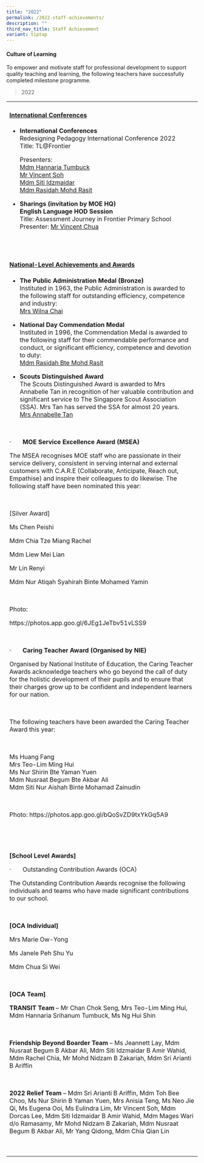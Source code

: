 ```yaml
---
title: "2022"
permalink: /2022-staff-achievements/
description: ""
third_nav_title: Staff Achievement
variant: tiptap
---
```

<h4><strong>Culture of Learning</strong></h4>
<p>To empower and motivate staff for professional development to support
quality teaching and learning, the following teachers have successfully
completed milestone programme.</p>
<p></p>
<blockquote>
<p>2022</p>
</blockquote>
<p></p>
<table style="minWidth: 25px">
<colgroup>
<col>
</colgroup>
<tbody>
<tr>
<td rowspan="1" colspan="1">
<h4><strong><u>International Conferences</u></strong></h4>
<ul data-tight="true" class="tight">
<li>
<p><strong>International Conferences</strong>
<br>Redesigning Pedagogy International Conference 2022
<br>Title: TL@Frontier</p>
<p>Presenters:
<br><u>Mdm Hannaria Tumbuck<br>Mr Vincent Soh<br>Mdm Siti Idzmaidar<br>Mdm Rasidah Mohd Rasit</u>
</p>
</li>
</ul>
<p></p>
<ul data-tight="true" class="tight">
<li>
<p><strong>Sharings (invitation by MOE HQ)</strong>
<br><strong>English Language HOD Session</strong>
<br>Title: Assessment Journey in Frontier Primary School
<br>Presenter: <u>Mr Vincent Chua</u>
</p>
</li>
</ul>
<p>&nbsp;</p>
</td>
</tr>
<tr>
<td rowspan="1" colspan="1">
<p></p>
<h4><strong><u>National-Level Achievements and Awards</u></strong></h4>
<ul data-tight="true" class="tight">
<li>
<p><strong>The Public Administration Medal (Bronze)</strong>
<br>Instituted in 1963, the Public Administration is awarded to the following
staff for outstanding efficiency, competence and industry:
<br><u>Mrs Wilna Chai</u>
</p>
</li>
</ul>
<p></p>
<ul data-tight="true" class="tight">
<li>
<p><strong>National Day Commendation Medal</strong>
<br>Instituted in 1996, the Commendation Medal is awarded to the following
staff for their commendable performance and conduct, or significant efficiency,
competence and devotion to duty:
<br><u>Mdm Rasidah Bte Mohd Rasit</u>
</p>
</li>
</ul>
<p></p>
<ul data-tight="true" class="tight">
<li>
<p><strong>Scouts Distinguished&nbsp;Award</strong>
<br>The Scouts Distinguished Award is awarded to Mrs Annabelle Tan in recognition
of her valuable contribution and significant service to The Singapore Scout
Association (SSA). Mrs Tan has served the SSA for almost 20 years.
<br><u>Mrs Annabelle Tan</u>
</p>
</li>
</ul>
<p></p>
<p><strong>&nbsp;</strong>
</p>
<p>·&nbsp;&nbsp;&nbsp;&nbsp;&nbsp;&nbsp; <strong>MOE Service Excellence Award (MSEA)</strong>
</p>
<p>The MSEA recognises MOE staf​f who are​​ passionate in their service delivery,
consistent in serving internal and external customers with C.A.R.E (Collaborate,
Anticipate, Reach out, Empathise) and inspire their colleagues to do likewise.
The following staff have been nominated this year:</p>
<p>&nbsp;</p>
<p>[Silver Award]</p>
<p>Ms Chen Peishi</p>
<p>Mdm Chia Tze Miang Rachel</p>
<p>Mdm Liew Mei Lian</p>
<p>Mr Lin Renyi</p>
<p>Mdm Nur Atiqah Syahirah Binte Mohamed Yamin</p>
<p>&nbsp;</p>
<p>Photo:</p>
<p><a rel="noopener noreferrer nofollow" target="_blank">https://photos.app.goo.gl/6JEg1JeTbv51vLSS9</a>
</p>
<p>&nbsp;</p>
<p>·&nbsp;&nbsp;&nbsp;&nbsp;&nbsp;&nbsp; <strong>Caring Teacher Award (Organised by NIE)</strong>
</p>
<p>Organised by National Institute of Education, the Caring Teacher Awards
acknowledge teachers who go beyond the call of duty for the holistic development
of their pupils and to ensure that their charges grow up to be confident
and independent learners for our nation.</p>
<p>&nbsp;</p>
<p>The following teachers have been awarded the Caring Teacher Award this
year:</p>
<p>&nbsp;</p>
<p>Ms Huang Fang
<br>Mrs Teo-Lim Ming Hui
<br>Ms Nur Shirin Bte Yaman Yuen
<br>Mdm Nusraat Begum Bte Akbar Ali
<br>Mdm Siti Nur Aishah Binte Mohamad Zainudin</p>
<p>&nbsp;</p>
<p>Photo: <a rel="noopener noreferrer nofollow" target="_blank">https://photos.app.goo.gl/bQoSvZD9txYkGq5A9</a>
</p>
<p>&nbsp;</p>
<p>&nbsp;</p>
<p><strong>[School Level Awards]</strong>
</p>
<p>·&nbsp;&nbsp;&nbsp;&nbsp;&nbsp;&nbsp; Outstanding Contribution Awards
(OCA)</p>
<p>The Outstanding Contribution Awards recognise the following individuals
and teams who have made significant contributions to our school.</p>
<p>&nbsp;</p>
<p><strong>[OCA Individual]</strong>
</p>
<p>Mrs Marie Ow-Yong</p>
<p>Ms Janele Peh Shu Yu</p>
<p>Mdm Chua Si Wei</p>
<p>&nbsp;</p>
<p><strong>[OCA Team]</strong>
</p>
<p><strong>TRANSIT Team</strong> – Mr Chan Chok Seng, Mrs Teo-Lim Ming Hui,
Mdm Hannaria Srihanum Tumbuck, Ms Ng Hui Shin</p>
<p>&nbsp;</p>
<p><strong>Friendship Beyond Boarder Team</strong> – Ms Jeannett Lay, Mdm
Nusraat Begum B Akbar Ali, Mdm Siti Idzmaidar B Amir Wahid, Mdm Rachel
Chia, Mr Mohd Nidzam B Zakariah, Mdm Sri Arianti B Ariffin</p>
<p>&nbsp;</p>
<p><strong>2022 Relief Team</strong> – Mdm Sri Arianti B Ariffin, Mdm Toh
Bee Choo, Ms Nur Shirin B Yaman Yuen, Mrs Anisia Teng, Ms Neo Jie Qi, Ms
Eugena Ooi, Ms Eulindra Lim, Mr Vincent Soh, Mdm Dorcas Lee, Mdm Siti Idzmaidar
B Amir Wahid, Mdm Mages Wari d/o Ramasamy, Mr Mohd Nidzam B Zakariah, Mdm
Nusraat Begum B Akbar Ali, Mr Yang Qidong, Mdm Chia Qian Lin</p>
<p>&nbsp;</p>
</td>
</tr>
</tbody>
</table>
<p></p>